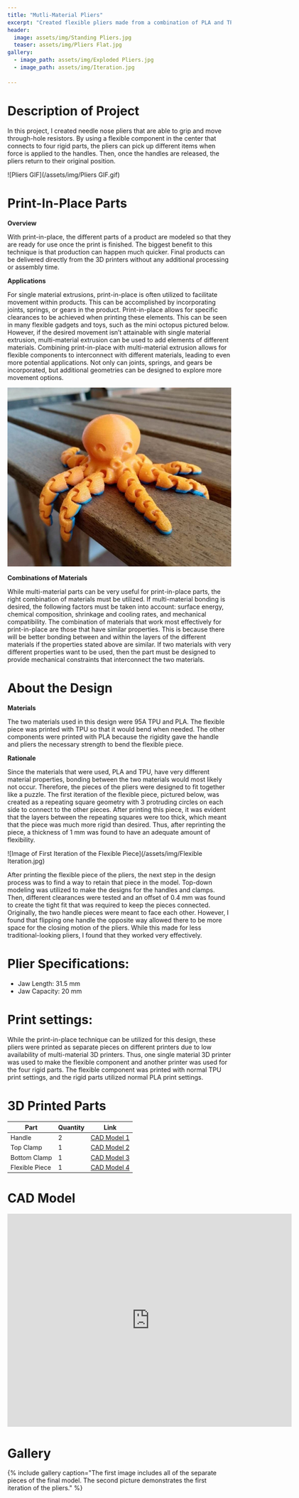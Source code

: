 ```yaml
---
title: "Mutli-Material Pliers"
excerpt: "Created flexible pliers made from a combination of PLA and TPU parts."
header:
  image: assets/img/Standing Pliers.jpg
  teaser: assets/img/Pliers Flat.jpg
gallery:
  - image_path: assets/img/Exploded Pliers.jpg
  - image_path: assets/img/Iteration.jpg
   
---
```

# Description of Project

In this project, I created needle nose pliers that are able to grip and move through-hole resistors. By using a flexible component in the center that connects to four rigid parts, the pliers can pick up different items when force is applied to the handles. Then, once the handles are released, the pliers return to their original position.

![Pliers GIF](/assets/img/Pliers GIF.gif)

# Print-In-Place Parts

**Overview**

With print-in-place, the different parts of a product are modeled so that they are ready for use once the print is finished. The biggest benefit to this technique is that production can happen much quicker. Final products can be delivered directly from the 3D printers without any additional processing or assembly time. 



**Applications**

For single material extrusions, print-in-place is often utilized to facilitate movement within products. This can be accomplished by incorporating joints, springs, or gears in the product. Print-in-place allows for specific clearances to be achieved when printing these elements. This can be seen in many flexible gadgets and toys, such as the mini octopus pictured below. However, if the desired movement isn’t attainable with single material extrusion, multi-material extrusion can be used to add elements of different materials. Combining print-in-place with multi-material extrusion allows for flexible components to interconnect with different materials, leading to even more potential applications. Not only can joints, springs, and gears be incorporated, but additional geometries can be designed to explore more movement options.  

![Image of Octopus Flexible Gadget](/assets/img/Octopus.jpg)



**Combinations of Materials**

While multi-material parts can be very useful for print-in-place parts, the right combination of materials must be utilized. If multi-material bonding is desired, the following factors must be taken into account: surface energy, chemical composition, shrinkage and cooling rates, and mechanical compatibility. The combination of materials that work most effectively for print-in-place are those that have similar properties. This is because there will be better bonding between and within the layers of the different materials if the properties stated above are similar. If two materials with very different properties want to be used, then the part must be designed to provide mechanical constraints that interconnect the two materials.

# About the Design

**Materials** 

The two materials used in this design were 95A TPU and PLA. The flexible piece was printed with TPU so that it would bend when needed. The other components were printed with PLA because the rigidity gave the handle and pliers the necessary strength to bend the flexible piece.



**Rationale**

Since the materials that were used, PLA and TPU, have very different material properties, bonding between the two materials would most likely not occur. Therefore, the pieces of the pliers were designed to fit together like a puzzle. The first iteration of the flexible piece, pictured below, was created as a repeating square geometry with 3 protruding circles on each side to connect to the other pieces. After printing this piece, it was evident that the layers between the repeating squares were too thick, which meant that the piece was much more rigid than desired. Thus, after reprinting the piece, a thickness of 1 mm was found to have an adequate amount of flexibility. 

![Image of First Iteration of the Flexible Piece](/assets/img/Flexible Iteration.jpg)

After printing the flexible piece of the pliers, the next step in the design process was to find a way to retain that piece in the model. Top-down modeling was utilized to make the designs for the handles and clamps. Then, different clearances were tested and an offset of 0.4 mm was found to create the tight fit that was required to keep the pieces connected. Originally, the two handle pieces were meant to face each other. However, I found that flipping one handle the opposite way allowed there to be more space for the closing motion of the pliers. While this made for less traditional-looking pliers, I found that they worked very effectively.

# Plier Specifications:
* Jaw Length: 31.5 mm
* Jaw Capacity: 20 mm

# Print settings:
While the print-in-place technique can be utilized for this design, these pliers were printed as separate pieces on different printers due to low availability of multi-material 3D printers. Thus, one single material 3D printer was used to make the flexible component and another printer was used for the four rigid parts. The flexible component was printed with normal TPU print settings, and the rigid parts utilized normal PLA print settings.

# 3D Printed Parts

| Part | Quantity | Link |
| ---- | -------- | ---- |
| Handle | 2 | [CAD Model 1](https://a360.co/3tz6hu6) |
| Top Clamp | 1 | [CAD Model 2](https://a360.co/3FlNqFv) |
| Bottom Clamp | 1 | [CAD Model 3](https://a360.co/3QlJg6Y) |
| Flexible Piece | 1 | [CAD Model 4](https://a360.co/3tw5aLz) |

# CAD Model
<iframe src="https://vanderbilt643.autodesk360.com/shares/public/SH512d4QTec90decfa6e6f337fa1650553d6?mode=embed" width="640" height="480" allowfullscreen="true" webkitallowfullscreen="true" mozallowfullscreen="true"  frameborder="0"></iframe>

# Gallery
{% include gallery caption="The first image includes all of the separate pieces of the final model. The second picture demonstrates the first iteration of the pliers." %}
